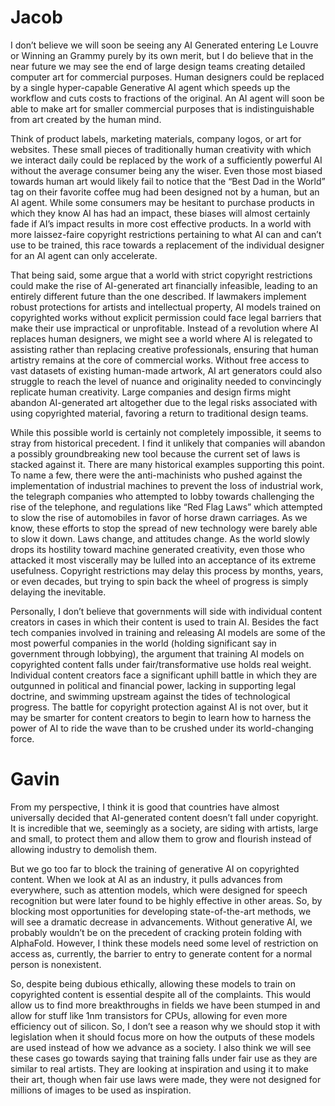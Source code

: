 # Jacob
I don’t believe we will soon be seeing any AI Generated entering Le Louvre or Winning an Grammy purely by its own merit, but I do believe that in the near future we may see the end of large design teams creating detailed computer art for commercial purposes. Human designers could be replaced by a single hyper-capable Generative AI agent which speeds up the workflow and cuts costs to fractions of the original. An AI agent will soon be able to make art for smaller commercial purposes that is indistinguishable from art created by the human mind. 

Think of product labels, marketing materials, company logos, or art for websites. These small pieces of traditionally human creativity with which we interact daily could be replaced by the work of a sufficiently powerful AI without the average consumer being any the wiser. Even those most biased towards human art would likely fail to notice that the “Best Dad in the World” tag on their favorite coffee mug had been designed not by a human, but an AI agent. While some consumers may be hesitant to purchase products in which they know AI has had an impact, these biases will almost certainly fade if AI’s impact results in more cost effective products. In a world with more laissez-faire copyright restrictions pertaining to what AI can and can’t use to be trained, this race towards a replacement of the individual designer for an AI agent can only accelerate. 

That being said, some argue that a world with strict copyright restrictions could make the rise of AI-generated art financially infeasible, leading to an entirely different future than the one described. If lawmakers implement robust protections for artists and intellectual property, AI models trained on copyrighted works without explicit permission could face legal barriers that make their use impractical or unprofitable. Instead of a revolution where AI replaces human designers, we might see a world where AI is relegated to assisting rather than replacing creative professionals, ensuring that human artistry remains at the core of commercial works. Without free access to vast datasets of existing human-made artwork, AI art generators could also struggle to reach the level of nuance and originality needed to convincingly replicate human creativity. Large companies and design firms might abandon AI-generated art altogether due to the legal risks associated with using copyrighted material, favoring a return to traditional design teams. 

While this possible world is certainly not completely impossible, it seems to stray from historical precedent. I find it unlikely that companies will abandon a possibly groundbreaking new tool because the current set of laws is stacked against it. There are many historical examples supporting this point. To name a few, there were the anti-machinists who pushed against the implementation of industrial machines to prevent the loss of industrial work, the telegraph companies who attempted to lobby towards challenging the rise of the telephone, and regulations like “Red Flag Laws” which attempted to slow the rise of automobiles in favor of horse drawn carriages. As we know, these efforts to stop the spread of new technology were barely able to slow it down. Laws change, and attitudes change. As the world slowly drops its hostility toward machine generated creativity, even those who attacked it most viscerally may be lulled into an acceptance of its extreme usefulness. Copyright restrictions may delay this process by months, years, or even decades, but trying to spin back the wheel of progress is simply delaying the inevitable.

Personally, I don’t believe that governments will side with individual content creators in cases in which their content is used to train AI. Besides the fact tech companies involved in training and releasing AI models are some of the most powerful companies in the world (holding significant say in government through lobbying), the argument that training AI models on copyrighted content falls under fair/transformative use holds real weight. Individual content creators face a significant uphill battle in which they are outgunned in political and financial power, lacking in supporting legal doctrine, and swimming upstream against the tides of technological progress. The battle for copyright protection against AI is not over, but it may be smarter for content creators to begin to learn how to harness the power of AI to ride the wave than to be crushed under its world-changing force.

# Gavin
From my perspective, I think it is good that countries have almost universally decided that AI-generated content doesn’t fall under copyright. It is incredible that we, seemingly as a society, are siding with artists, large and small, to protect them and allow them to grow and flourish instead of allowing industry to demolish them.

But we go too far to block the training of generative AI on copyrighted content.  When we look at AI as an industry, it pulls advances from everywhere, such as attention models, which were designed for speech recognition but were later found to be highly effective in other areas. So, by blocking most opportunities for developing state-of-the-art methods, we will see a dramatic decrease in advancements. Without generative AI, we probably wouldn’t be on the precedent of cracking protein folding with AlphaFold. However, I think these models need some level of restriction on access as, currently, the barrier to entry to generate content for a normal person is nonexistent. 

So, despite being dubious ethically, allowing these models to train on copyrighted content is essential despite all of the complaints. This would allow us to find more breakthroughs in fields we have been stumped in and allow for stuff like 1nm transistors for CPUs, allowing for even more efficiency out of silicon. So, I don’t see a reason why we should stop it with legislation when it should focus more on how the outputs of these models are used instead of how we advance as a society.  I also think we will see these cases go towards saying that training falls under fair use as they are similar to real artists. They are looking at inspiration and using it to make their art, though when fair use laws were made, they were not designed for millions of images to be used as inspiration.